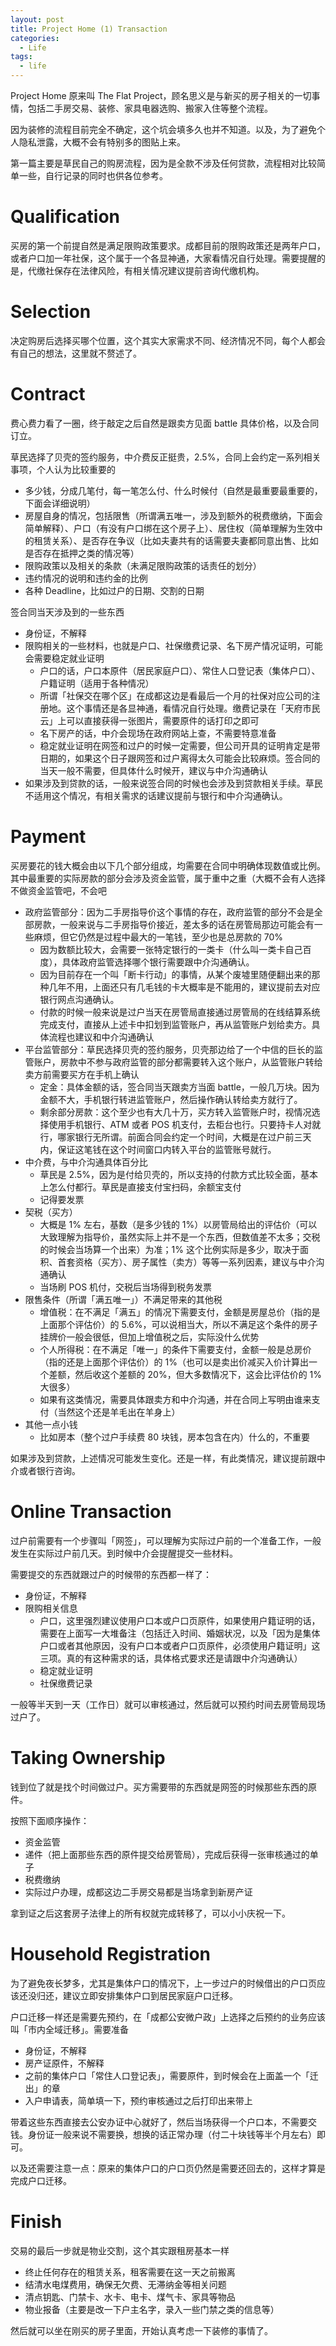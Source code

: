```yaml
---
layout: post
title: Project Home (1) Transaction
categories:
  - Life
tags:
  - life
---
```


Project Home 原来叫 The Flat Project，顾名思义是与新买的房子相关的一切事情，包括二手房交易、装修、家具电器选购、搬家入住等整个流程。

因为装修的流程目前完全不确定，这个坑会填多久也并不知道。以及，为了避免个人隐私泄露，大概不会有特别多的图贴上来。

第一篇主要是草民自己的购房流程，因为是全款不涉及任何贷款，流程相对比较简单一些，自行记录的同时也供各位参考。

# Qualification

买房的第一个前提自然是满足限购政策要求。成都目前的限购政策还是两年户口，或者户口加一年社保，这个属于一个各显神通，大家看情况自行处理。需要提醒的是，代缴社保存在法律风险，有相关情况建议提前咨询代缴机构。

# Selection

决定购房后选择买哪个位置，这个其实大家需求不同、经济情况不同，每个人都会有自己的想法，这里就不赘述了。

# Contract

费心费力看了一圈，终于敲定之后自然是跟卖方见面 battle 具体价格，以及合同订立。

草民选择了贝壳的签约服务，中介费反正挺贵，2.5%，合同上会约定一系列相关事项，个人认为比较重要的

* 多少钱，分成几笔付，每一笔怎么付、什么时候付（自然是最重要最重要的，下面会详细说明）
* 房屋自身的情况，包括限售（所谓满五唯一，涉及到额外的税费缴纳，下面会简单解释）、户口（有没有户口绑在这个房子上）、居住权（简单理解为生效中的租赁关系）、是否存在争议（比如夫妻共有的话需要夫妻都同意出售、比如是否存在抵押之类的情况等）
* 限购政策以及相关的条款（未满足限购政策的话责任的划分）
* 违约情况的说明和违约金的比例
* 各种 Deadline，比如过户的日期、交割的日期

签合同当天涉及到的一些东西

* 身份证，不解释
* 限购相关的一些材料，也就是户口、社保缴费记录、名下房产情况证明，可能会需要稳定就业证明
  * 户口的话，户口本原件（居民家庭户口）、常住人口登记表（集体户口）、户籍证明（适用于各种情况）
  * 所谓「社保交在哪个区」在成都这边是看最后一个月的社保对应公司的注册地。这个事情还是各显神通，看情况自行处理。缴费记录在「天府市民云」上可以直接获得一张图片，需要原件的话打印之即可
  * 名下房产的话，中介会现场在政府网站上查，不需要特意准备
  * 稳定就业证明在网签和过户的时候一定需要，但公司开具的证明肯定是带日期的，如果这个日子跟网签和过户离得太久可能会比较麻烦。签合同的当天一般不需要，但具体什么时候开，建议与中介沟通确认
* 如果涉及到贷款的话，一般来说签合同的时候也会涉及到贷款相关手续。草民不适用这个情况，有相关需求的话建议提前与银行和中介沟通确认。

# Payment

买房要花的钱大概会由以下几个部分组成，均需要在合同中明确体现数值或比例。其中最重要的实际房款的部分会涉及资金监管，属于重中之重（大概不会有人选择不做资金监管吧，不会吧

* 政府监管部分：因为二手房指导价这个事情的存在，政府监管的部分不会是全部房款，一般来说与二手房指导价接近，差太多的话在房管局那边可能会有一些麻烦，但它仍然是过程中最大的一笔钱，至少也是总房款的 70%
  * 因为数额比较大，会需要一张特定银行的一类卡（什么叫一类卡自己百度），具体政府监管选择哪个银行需要跟中介沟通确认。
  * 因为目前存在一个叫「断卡行动」的事情，从某个废墟里随便翻出来的那种几年不用，上面还只有几毛钱的卡大概率是不能用的，建议提前去对应银行网点沟通确认。
  * 付款的时候一般来说是过户当天在房管局直接通过房管局的在线结算系统完成支付，直接从上述卡中扣划到监管账户，再从监管账户划给卖方。具体流程也建议和中介沟通确认
* 平台监管部分：草民选择贝壳的签约服务，贝壳那边给了一个中信的巨长的监管账户，房款中不参与政府监管的部分都需要转入这个账户，从监管账户转给卖方前需要买方在手机上确认
  * 定金：具体金额的话，签合同当天跟卖方当面 battle，一般几万块。因为金额不大，手机银行转进监管账户，然后操作确认转给卖方就行了。
  * 剩余部分房款：这个至少也有大几十万，买方转入监管账户时，视情况选择使用手机银行、ATM 或者 POS 机支付，去柜台也行。只要持卡人对就行，哪家银行无所谓。前面合同会约定一个时间，大概是在过户前三天内，保证这笔钱在这个时间窗口内转入平台的监管账号就行。
* 中介费，与中介沟通具体百分比
  * 草民是 2.5%，因为是付给贝壳的，所以支持的付款方式比较全面，基本上怎么付都行。草民是直接支付宝扫码，余额宝支付
  * 记得要发票
* 契税（买方）
  * 大概是 1% 左右，基数（是多少钱的 1%）以房管局给出的评估价（可以大致理解为指导价，虽然实际上并不是一个东西，但数值差不太多；交税的时候会当场算一个出来）为准；1% 这个比例实际是多少，取决于面积、首套资格（买方）、房子属性（卖方）等等一系列因素，建议与中介沟通确认
  * 当场刷 POS 机付，交税后当场得到税务发票
* 限售条件（所谓「满五唯一」）不满足带来的其他税
  * 增值税：在不满足「满五」的情况下需要支付，金额是房屋总价（指的是上面那个评估价）的 5.6%，可以说相当大，所以不满足这个条件的房子挂牌价一般会很低，但加上增值税之后，实际没什么优势
  * 个人所得税：在不满足「唯一」的条件下需要支付，金额一般是总房价（指的还是上面那个评估价）的 1%（也可以是卖出价减买入价计算出一个差额，然后收这个差额的 20%，但大多数情况下，这会比评估价的 1% 大很多）
  * 如果有这类情况，需要具体跟卖方和中介沟通，并在合同上写明由谁来支付（当然这个还是羊毛出在羊身上）
* 其他一点小钱
  * 比如房本（整个过户手续费 80 块钱，房本包含在内）什么的，不重要

如果涉及到贷款，上述情况可能发生变化。还是一样，有此类情况，建议提前跟中介或者银行咨询。

# Online Transaction

过户前需要有一个步骤叫「网签」，可以理解为实际过户前的一个准备工作，一般发生在实际过户前几天。到时候中介会提醒提交一些材料。

需要提交的东西就跟过户的时候带的东西都一样了：

* 身份证，不解释
* 限购相关信息
  * 户口，这里强烈建议使用户口本或户口页原件，如果使用户籍证明的话，需要在上面写一大堆备注（包括迁入时间、婚姻状况，以及「因为是集体户口或者其他原因，没有户口本或者户口页原件，必须使用户籍证明」这三项。真的有这种需求的话，具体格式要求还是请跟中介沟通确认）
  * 稳定就业证明
  * 社保缴费记录

一般等半天到一天（工作日）就可以审核通过，然后就可以预约时间去房管局现场过户了。

# Taking Ownership

钱到位了就是找个时间做过户。买方需要带的东西就是网签的时候那些东西的原件。

按照下面顺序操作：

* 资金监管
* 递件（把上面那些东西的原件提交给房管局），完成后获得一张审核通过的单子
* 税费缴纳
* 实际过户办理，成都这边二手房交易都是当场拿到新房产证

拿到证之后这套房子法律上的所有权就完成转移了，可以小小庆祝一下。

# Household Registration

为了避免夜长梦多，尤其是集体户口的情况下，上一步过户的时候借出的户口页应该还没归还，建议立即安排集体户口到居民家庭户口迁移。

户口迁移一样还是需要先预约，在「成都公安微户政」上选择之后预约的业务应该叫「市内全域迁移」。需要准备

* 身份证，不解释
* 房产证原件，不解释
* 之前的集体户口「常住人口登记表」，需要原件，到时候会在上面盖一个「迁出」的章
* 入户申请表，简单填一下，预约审核通过之后打印出来带上

带着这些东西直接去公安办证中心就好了，然后当场获得一个户口本，不需要交钱。身份证一般来说不需要换，想换的话正常办理（付二十块钱等半个月左右）即可。

以及还需要注意一点：原来的集体户口的户口页仍然是需要还回去的，这样才算是完成户口迁移。

# Finish 

交易的最后一步就是物业交割，这个其实跟租房基本一样

* 终止任何存在的租赁关系，租客需要在这一天之前搬离
* 结清水电煤费用，确保无欠费、无滞纳金等相关问题
* 清点钥匙、门禁卡、水卡、电卡、煤气卡、家具等物品
* 物业报备（主要是改一下户主名字，录入一些门禁之类的信息等）

然后就可以坐在刚买的房子里面，开始认真考虑一下装修的事情了。
